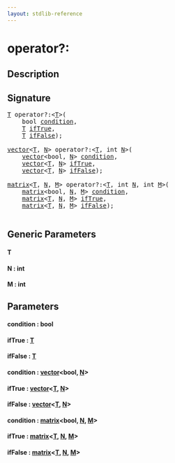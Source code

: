 ```yaml
---
layout: stdlib-reference
---
```


# operator?:

## Description





## Signature 

<pre>
<a href="operatorx3Fx3A.html#typeparam-T" class="code_type">T</a> operator?:&lt;<a href="operatorx3Fx3A.html#typeparam-T" class="code_type">T</a>&gt;(
    <span class="code_keyword">bool</span> <a href="operatorx3Fx3A.html#decl-condition" class="code_param">condition</a>,
    <a href="operatorx3Fx3A.html#typeparam-T" class="code_type">T</a> <a href="operatorx3Fx3A.html#decl-ifTrue" class="code_param">ifTrue</a>,
    <a href="operatorx3Fx3A.html#typeparam-T" class="code_type">T</a> <a href="operatorx3Fx3A.html#decl-ifFalse" class="code_param">ifFalse</a>);

<a href="../types/vector/index.html" class="code_type">vector</a>&lt;<a href="operatorx3Fx3A.html#typeparam-T" class="code_type">T</a>, <a href="operatorx3Fx3A.html#decl-N" class="code_var">N</a>&gt; operator?:&lt;<a href="operatorx3Fx3A.html#typeparam-T" class="code_type">T</a>, <span class="code_keyword">int</span> <a href="operatorx3Fx3A.html#decl-N" class="code_var">N</a>&gt;(
    <a href="../types/vector/index.html" class="code_type">vector</a>&lt;<span class="code_keyword">bool</span>, <a href="operatorx3Fx3A.html#decl-N" class="code_var">N</a>&gt; <a href="operatorx3Fx3A.html#decl-condition" class="code_param">condition</a>,
    <a href="../types/vector/index.html" class="code_type">vector</a>&lt;<a href="operatorx3Fx3A.html#typeparam-T" class="code_type">T</a>, <a href="operatorx3Fx3A.html#decl-N" class="code_var">N</a>&gt; <a href="operatorx3Fx3A.html#decl-ifTrue" class="code_param">ifTrue</a>,
    <a href="../types/vector/index.html" class="code_type">vector</a>&lt;<a href="operatorx3Fx3A.html#typeparam-T" class="code_type">T</a>, <a href="operatorx3Fx3A.html#decl-N" class="code_var">N</a>&gt; <a href="operatorx3Fx3A.html#decl-ifFalse" class="code_param">ifFalse</a>);

<a href="../types/matrix/index.html" class="code_type">matrix</a>&lt;<a href="operatorx3Fx3A.html#typeparam-T" class="code_type">T</a>, <a href="operatorx3Fx3A.html#decl-N" class="code_var">N</a>, <a href="operatorx3Fx3A.html#decl-M" class="code_var">M</a>&gt; operator?:&lt;<a href="operatorx3Fx3A.html#typeparam-T" class="code_type">T</a>, <span class="code_keyword">int</span> <a href="operatorx3Fx3A.html#decl-N" class="code_var">N</a>, <span class="code_keyword">int</span> <a href="operatorx3Fx3A.html#decl-M" class="code_var">M</a>&gt;(
    <a href="../types/matrix/index.html" class="code_type">matrix</a>&lt;<span class="code_keyword">bool</span>, <a href="operatorx3Fx3A.html#decl-N" class="code_var">N</a>, <a href="operatorx3Fx3A.html#decl-M" class="code_var">M</a>&gt; <a href="operatorx3Fx3A.html#decl-condition" class="code_param">condition</a>,
    <a href="../types/matrix/index.html" class="code_type">matrix</a>&lt;<a href="operatorx3Fx3A.html#typeparam-T" class="code_type">T</a>, <a href="operatorx3Fx3A.html#decl-N" class="code_var">N</a>, <a href="operatorx3Fx3A.html#decl-M" class="code_var">M</a>&gt; <a href="operatorx3Fx3A.html#decl-ifTrue" class="code_param">ifTrue</a>,
    <a href="../types/matrix/index.html" class="code_type">matrix</a>&lt;<a href="operatorx3Fx3A.html#typeparam-T" class="code_type">T</a>, <a href="operatorx3Fx3A.html#decl-N" class="code_var">N</a>, <a href="operatorx3Fx3A.html#decl-M" class="code_var">M</a>&gt; <a href="operatorx3Fx3A.html#decl-ifFalse" class="code_param">ifFalse</a>);

</pre>

## Generic Parameters

####  <a id="typeparam-T"></a>T
####  <a id="decl-N"></a>N  : int
####  <a id="decl-M"></a>M  : int

## Parameters

####  <a id="decl-condition"></a>condition  : bool
####  <a id="decl-ifTrue"></a>ifTrue  : [T](operatorx3Fx3A.html#typeparam-T)
####  <a id="decl-ifFalse"></a>ifFalse  : [T](operatorx3Fx3A.html#typeparam-T)
####  <a id="decl-condition"></a>condition  : [vector](../types/vector/index.html)\<bool, [N](../types/vector/index.html#decl-N)\>
####  <a id="decl-ifTrue"></a>ifTrue  : [vector](../types/vector/index.html)\<[T](../types/vector/index.html#typeparam-T), [N](../types/vector/index.html#decl-N)\>
####  <a id="decl-ifFalse"></a>ifFalse  : [vector](../types/vector/index.html)\<[T](../types/vector/index.html#typeparam-T), [N](../types/vector/index.html#decl-N)\>
####  <a id="decl-condition"></a>condition  : [matrix](../types/matrix/index.html)\<bool, [N](../types/matrix/index.html#decl-N), [M](../types/matrix/index.html#decl-M)\>
####  <a id="decl-ifTrue"></a>ifTrue  : [matrix](../types/matrix/index.html)\<[T](../types/matrix/t-0.html), [N](../types/matrix/index.html#decl-N), [M](../types/matrix/index.html#decl-M)\>
####  <a id="decl-ifFalse"></a>ifFalse  : [matrix](../types/matrix/index.html)\<[T](../types/matrix/t-0.html), [N](../types/matrix/index.html#decl-N), [M](../types/matrix/index.html#decl-M)\>

